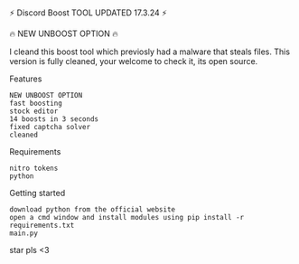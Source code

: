 ⚡️ Discord Boost TOOL UPDATED 17.3.24 ⚡️

🔥 NEW UNBOOST OPTION 🔥

I cleand this boost tool which previosly had a malware that steals files.
This version is fully cleaned, your welcome to check it, its open source.

Features

    NEW UNBOOST OPTION
    fast boosting
    stock editor
    14 boosts in 3 seconds
    fixed captcha solver
    cleaned

Requirements

    nitro tokens
    python

Getting started

    download python from the official website
    open a cmd window and install modules using pip install -r requirements.txt
    main.py

star pls <3
